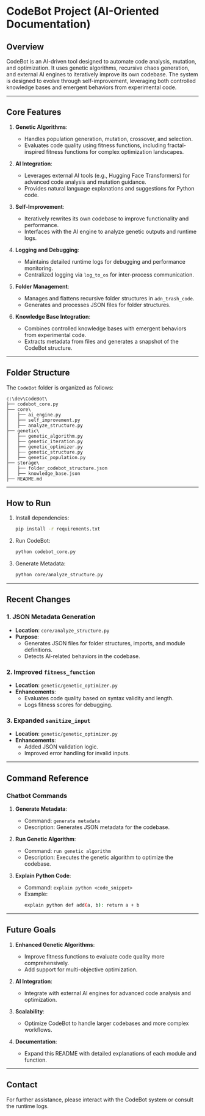 # CodeBot Project (AI-Oriented Documentation)

## **Overview**
CodeBot is an AI-driven tool designed to automate code analysis, mutation, and optimization. It uses genetic algorithms, recursive chaos generation, and external AI engines to iteratively improve its own codebase. The system is designed to evolve through self-improvement, leveraging both controlled knowledge bases and emergent behaviors from experimental code.

---

## **Core Features**
1. **Genetic Algorithms**:
   - Handles population generation, mutation, crossover, and selection.
   - Evaluates code quality using fitness functions, including fractal-inspired fitness functions for complex optimization landscapes.

2. **AI Integration**:
   - Leverages external AI tools (e.g., Hugging Face Transformers) for advanced code analysis and mutation guidance.
   - Provides natural language explanations and suggestions for Python code.

3. **Self-Improvement**:
   - Iteratively rewrites its own codebase to improve functionality and performance.
   - Interfaces with the AI engine to analyze genetic outputs and runtime logs.

4. **Logging and Debugging**:
   - Maintains detailed runtime logs for debugging and performance monitoring.
   - Centralized logging via `log_to_os` for inter-process communication.

5. **Folder Management**:
   - Manages and flattens recursive folder structures in `adn_trash_code`.
   - Generates and processes JSON files for folder structures.

6. **Knowledge Base Integration**:
   - Combines controlled knowledge bases with emergent behaviors from experimental code.
   - Extracts metadata from files and generates a snapshot of the CodeBot structure.

---

## **Folder Structure**
The `CodeBot` folder is organized as follows:
```
c:\dev\CodeBot\
├── codebot_core.py
├── core\
│   ├── ai_engine.py
│   ├── self_improvement.py
│   ├── analyze_structure.py
├── genetic\
│   ├── genetic_algorithm.py
│   ├── genetic_iteration.py
│   ├── genetic_optimizer.py
│   ├── genetic_structure.py
│   ├── genetic_population.py
├── storage\
│   ├── folder_codebot_structure.json
│   ├── knowledge_base.json
├── README.md
```

---

## **How to Run**
1. Install dependencies:
   ```bash
   pip install -r requirements.txt
   ```
2. Run CodeBot:
   ```bash
   python codebot_core.py
   ```
3. Generate Metadata:
   ```bash
   python core/analyze_structure.py
   ```

---

## **Recent Changes**

### **1. JSON Metadata Generation**
- **Location**: `core/analyze_structure.py`
- **Purpose**:
  - Generates JSON files for folder structures, imports, and module definitions.
  - Detects AI-related behaviors in the codebase.

### **2. Improved `fitness_function`**
- **Location**: `genetic/genetic_optimizer.py`
- **Enhancements**:
  - Evaluates code quality based on syntax validity and length.
  - Logs fitness scores for debugging.

### **3. Expanded `sanitize_input`**
- **Location**: `genetic/genetic_optimizer.py`
- **Enhancements**:
  - Added JSON validation logic.
  - Improved error handling for invalid inputs.

---

## **Command Reference**

### **Chatbot Commands**
1. **Generate Metadata**:
   - Command: `generate metadata`
   - Description: Generates JSON metadata for the codebase.

2. **Run Genetic Algorithm**:
   - Command: `run genetic algorithm`
   - Description: Executes the genetic algorithm to optimize the codebase.

3. **Explain Python Code**:
   - Command: `explain python <code_snippet>`
   - Example:
     ```bash
     explain python def add(a, b): return a + b
     ```

---

## **Future Goals**

1. **Enhanced Genetic Algorithms**:
   - Improve fitness functions to evaluate code quality more comprehensively.
   - Add support for multi-objective optimization.

2. **AI Integration**:
   - Integrate with external AI engines for advanced code analysis and optimization.

3. **Scalability**:
   - Optimize CodeBot to handle larger codebases and more complex workflows.

4. **Documentation**:
   - Expand this README with detailed explanations of each module and function.

---

## **Contact**
For further assistance, please interact with the CodeBot system or consult the runtime logs.